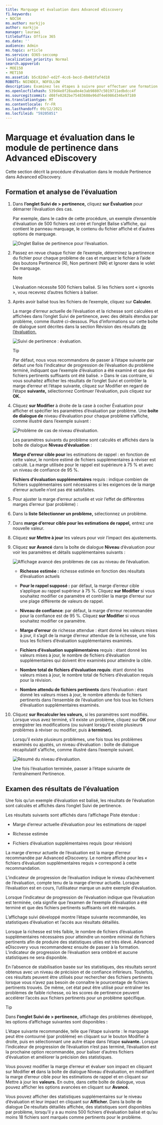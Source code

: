 ```yaml
---
title: Marquage et évaluation dans Advanced eDiscovery
f1.keywords:
- NOCSH
ms.author: markjjo
author: markjjo
manager: laurawi
titleSuffix: Office 365
ms.date: ''
audience: Admin
ms.topic: article
ms.service: O365-seccomp
localization_priority: Normal
search.appverid:
- MOE150
- MET150
ms.assetid: b5c82de7-ed2f-4cc6-becd-db403faf4d18
ROBOTS: NOINDEX, NOFOLLOW
description: Examinez les étapes à suivre pour effectuer une formation sur l’évaluation, y compris le marquage des fichiers et l’examen des résultats de l’Advanced eDiscovery.
ms.openlocfilehash: 539d4e8f28aa8e4e3ab98807c5019711edbdcc4f
ms.sourcegitcommit: d08fe0282be75483608e96df4e6986d346e97180
ms.translationtype: MT
ms.contentlocale: fr-FR
ms.lasthandoff: 09/12/2021
ms.locfileid: "59205851"
---
```

# <a name="tagging-and-assessment-in-the-relevance-module-in-advanced-ediscovery"></a>Marquage et évaluation dans le module de pertinence dans Advanced eDiscovery
  
Cette section décrit la procédure d’évaluation dans le module Pertinence dans Advanced eDiscovery.
  
## <a name="performing-assessment-training-and-analysis"></a>Formation et analyse de l’évaluation

1. Dans **l’onglet Suivi de \> pertinence,** cliquez **sur Évaluation** pour démarrer l’évaluation des cas.

    Par exemple, dans le cadre de cette procédure, un exemple  d’ensemble d’évaluation de 500 fichiers est créé et l’onglet Balise s’affiche, qui contient le panneau marquage, le contenu du fichier affiché et d’autres options de marquage. 

    ![Onglet Balise de pertinence pour l’évaluation.](../media/c8acf891-b1cd-4344-816c-eabb8cbbe742.png)
  
2. Passez en revue chaque fichier de l’exemple, déterminez la pertinence du fichier pour chaque problème de cas et  marquez le fichier à l’aide des boutons Pertinence (R), Non pertinent (NR) et Ignorer dans le volet De marquage. 

    > [!NOTE]
    >  L’évaluation nécessite 500 fichiers balisé. Si les fichiers sont « ignorés », vous recevrez d’autres fichiers à baliser. 
  
3. Après avoir balisé tous les fichiers de l’exemple, cliquez sur **Calculer.**

    La marge d’erreur actuelle de l’évaluation et la richesse sont calculées et affichées dans l’onglet Suivi de pertinence, avec des détails étendus par problème, comme illustré ci-dessous.  Plus d’informations sur cette boîte de dialogue sont décrites dans la section Révision des résultats [de l’évaluation.](#reviewing-assessment-results)

    ![Suivi de pertinence : évaluation.](../media/da911ba5-8678-40d6-9ad5-fd0b058355c1.png)
  
    > [!TIP]
    > Par défaut, nous vous recommandons de passer à l’étape suivante par défaut une fois l’indicateur de progression de l’évaluation du problème terminé, indiquant que l’exemple d’évaluation a été examiné et que des fichiers pertinents suffisants ont été balisé. > Dans le cas contraire, si  vous souhaitez afficher les résultats de l’onglet Suivi et contrôler la marge d’erreur et l’étape suivante, cliquez sur Modifier en regard de l’étape **suivante,** sélectionnez Continuer l’évaluation, puis cliquez sur **OK.**  
  
4. Cliquez **sur Modifier** à  droite de la case à cocher Évaluation pour afficher et spécifier les paramètres d’évaluation par problème. Une **boîte de dialogue de** niveau d’évaluation pour chaque problème s’affiche, comme illustré dans l’exemple suivant : 

    ![Problème de cas de niveau d’évaluation.](../media/b7113fef-d125-4617-ae1b-c9eb0bf79aec.png)
  
    Les paramètres suivants du problème sont calculés et affichés dans la boîte de dialogue **Niveau d’évaluation** : 

    **Marge d’erreur cible pour** les estimations de rappel : en fonction de cette valeur, le nombre estimé de fichiers supplémentaires à réviser est calculé. La marge utilisée pour le rappel est supérieure à 75 % et avec un niveau de confiance de 95 %.

    **Fichiers d’évaluation supplémentaires** requis : indique combien de fichiers supplémentaires sont nécessaires si les exigences de la marge d’erreur actuelle n’ont pas été satisfaites. 

5. Pour ajuster la marge d’erreur actuelle et voir l’effet de différentes marges d’erreur (par problème) :

6. Dans la **liste Sélectionner un problème,** sélectionnez un problème. 

7. Dans **marge d’erreur cible pour les estimations de rappel,** entrez une nouvelle valeur.

8. Cliquez **sur Mettre à jour** les valeurs pour voir l’impact des ajustements. 

9. Cliquez **sur Avancé** dans la boîte de dialogue **Niveau** d’évaluation pour voir les paramètres et détails supplémentaires suivants : 

    ![Affichage avancé des problèmes de cas au niveau de l’évaluation.](../media/577d7e0e-95df-48c2-9dec-bdeab5e801d8.png)
  
    - **Richesse estimée :** richesse estimée en fonction des résultats d’évaluation actuels

    - **Pour le rappel supposé :** par défaut, la marge d’erreur cible s’applique au rappel supérieur à 75 %. Cliquez **sur Modifier** si vous souhaitez modifier ce paramètre et contrôler la marge d’erreur sur une plage différente de valeurs de rappel. 

    - **Niveau de confiance**: par défaut, la marge d’erreur recommandée pour la confiance est de 95 %. Cliquez **sur Modifier** si vous souhaitez modifier ce paramètre.

    - **Marge d’erreur** de richesse attendue : étant donné les valeurs mises à jour, il s’agit de la marge d’erreur attendue de la richesse, une fois tous les fichiers d’évaluation supplémentaires examinés.

    - **Fichiers d’évaluation supplémentaires** requis : étant donné les valeurs mises à jour, le nombre de fichiers d’évaluation supplémentaires qui doivent être examinés pour atteindre la cible.

    - **Nombre total de fichiers d’évaluation requis**: étant donné les valeurs mises à jour, le nombre total de fichiers d’évaluation requis pour la révision.

    - **Nombre attendu de fichiers pertinents** dans l’évaluation : étant donné les valeurs mises à jour, le nombre attendu de fichiers pertinents dans l’ensemble de l’évaluation une fois tous les fichiers d’évaluation supplémentaires examinés.

10. Cliquez **sur Recalculer les valeurs,** si les paramètres sont modifiés. Lorsque vous avez terminé, s’il existe un problème,  cliquez sur **OK** pour enregistrer les modifications (ou suivant lorsqu’il existe plusieurs problèmes à réviser ou modifier, puis **à terminer).** 

    Lorsqu’il existe plusieurs problèmes, une fois tous les  problèmes examinés ou ajustés, un niveau d’évaluation : boîte de dialogue récapitulatif s’affiche, comme illustré dans l’exemple suivant. 

    ![Résumé du niveau d’évaluation.](../media/4997b46d-10a5-4abc-b3b2-7b75a370eb9e.png)
  
    Une fois l’évaluation terminée, passer à l’étape suivante de l’entraînement Pertinence.

## <a name="reviewing-assessment-results"></a>Examen des résultats de l’évaluation

Une fois qu’un exemple d’évaluation est balisé, les résultats de l’évaluation sont calculés et affichés dans l’onglet Suivi de pertinence.
  
Les résultats suivants sont affichés dans l’affichage Piste étendue :
  
- Marge d’erreur actuelle d’évaluation pour les estimations de rappel

- Richesse estimée

- Fichiers d’évaluation supplémentaires requis (pour révision)

La marge d’erreur actuelle de l’évaluation est la marge d’erreur recommandée par Advanced eDiscovery. Le nombre affiché pour les « fichiers d’évaluation supplémentaires requis » correspond à cette recommandation.
  
L’indicateur de progression de l’évaluation indique le niveau d’achèvement de l’évaluation, compte tenu de la marge d’erreur actuelle. Lorsque l’évaluation est en cours, l’utilisateur marque un autre exemple d’évaluation.
  
Lorsque l’indicateur de progression de l’évaluation indique que l’évaluation est terminée, cela signifie que l’examen de l’exemple d’évaluation a été terminé et que des fichiers pertinents suffisants ont été marqués. 
  
L’affichage suivi développé montre l’étape suivante recommandée, les statistiques d’évaluation et l’accès aux résultats détaillés.
  
Lorsque la richesse est très faible, le nombre de fichiers d’évaluation supplémentaires nécessaires pour atteindre un nombre minimal de fichiers pertinents afin de produire des statistiques utiles est très élevé. Advanced eDiscovery vous recommanderez ensuite de passer à la formation. L’indicateur de progression de l’évaluation sera ombbré et aucune statistiques ne sera disponible.
  
En l’absence de stabilisation basée sur les statistiques, des résultats seront obtenus avec un niveau de précision et de confiance inférieurs. Toutefois, ces résultats peuvent être utilisés pour rechercher des fichiers pertinents lorsque vous n’avez pas besoin de connaître le pourcentage de fichiers pertinents trouvés. De même, cet état peut être utilisé pour entraîner les problèmes de faible richesse, où les scores de pertinence peuvent accélérer l’accès aux fichiers pertinents pour un problème spécifique.
  
> [!TIP]
> Dans **l’onglet Suivi de \> pertinence,** affichage des problèmes développé, les options d’affichage suivantes sont disponibles : 
> 
> L’étape suivante recommandée,  telle que l’étape suivante : le marquage  peut être contourné (par problème) en cliquant sur le bouton Modifier à droite, puis en sélectionnant une autre étape dans l’étape **suivante.** Lorsque l’indicateur de progression de l’évaluation n’est pas terminé, l’évaluation est la prochaine option recommandée, pour baliser d’autres fichiers d’évaluation et améliorer la précision des statistiques. 
> 
> Vous pouvez modifier la marge d’erreur et évaluer son impact en cliquant sur Modifier **et** dans la boîte de dialogue Niveau d’évaluation, en modifiant la marge d’erreur cible pour les estimations de rappel et en cliquant sur Mettre à jour les **valeurs.** En outre, dans cette boîte de dialogue, vous pouvez afficher les options avancées en cliquant sur **Avancé.** 
> 
> Vous pouvez afficher des statistiques supplémentaires sur le niveau d’évaluation et leur impact en cliquant sur **Afficher.** Dans la boîte de dialogue De résultats détaillés affichée, des statistiques sont disponibles par problème, lorsqu’il y a au moins 500 fichiers d’évaluation balisé et qu’au moins 18 fichiers sont marqués comme pertinents pour le problème. 
